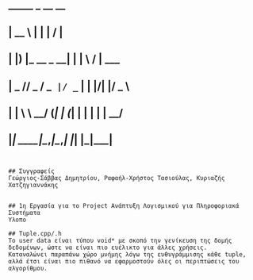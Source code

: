 ##
##  _____                _   __  __      
## |  __ \              | | |  \/  |     
## | |__) |___  __ _  __| | | \  / | ___ 
## |  _  // _ \/ _` |/ _` | | |\/| |/ _ \
## | | \ \  __/ (_| | (_| | | |  | |  __/
## |_|  \_\___|\__,_|\__,_| |_|  |_|\___|
##                                       
                                       

```

## Συγγραφείς 
Γεώργιος-Σάββας Δημητρίου, Ραφαήλ-Χρήστος Τασιούλας, Κυριαζής Χατζηγιαννάκης


## 1η Εργασία για το Project Ανάπτυξη Λογισμικού για Πληροφοριακά Συστήματα
Υλοπο

## Tuple.cpp/.h
Το user data είναι τύπου void* με σκοπό την γενίκευση της δομής δεδομένων, ώστε να είναι πιο ευέλικτο για άλλες χρήσεις. 
Καταναλώνει παραπάνω χώρο μνήμης λόγω της ευθυγράμμισης κάθε tuple, αλλά έτσι είναι πιο πιθανό να εφαρμοστούν όλες οι περιπτώσεις του αλγορίθμου.

